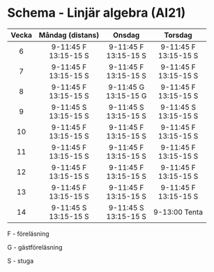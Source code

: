 # Schema - Linjär algebra (AI21)

| Vecka |     Måndag (distans)      |          Onsdag           |          Torsdag          |
| :---: | :-----------------------: | :-----------------------: | :-----------------------: |
|   6   | 9-11:45 F <br> 13:15-15 S | 9-11:45 F <br> 13:15-15 S | 9-11:45 F <br> 13:15-15 S |
|   7   | 9-11:45 F <br> 13:15-15 S | 9-11:45 F <br> 13:15-15 S | 9-11:45 F <br> 13:15-15 S |
|   8   | 9-11:45 F <br> 13:15-15 S | 9-11:45 G <br> 13:15-15 G | 9-11:45 F <br> 13:15-15 S |
|   9   | 9-11:45 S <br> 13:15-15 S | 9-11:45 S <br> 13:15-15 S | 9-11:45 S <br> 13:15-15 S |
|  10   | 9-11:45 F <br> 13:15-15 S | 9-11:45 F <br> 13:15-15 S | 9-11:45 F <br> 13:15-15 S |
|  11   | 9-11:45 F <br> 13:15-15 S | 9-11:45 F <br> 13:15-15 S | 9-11:45 F <br> 13:15-15 S |
|  12   | 9-11:45 F <br> 13:15-15 S | 9-11:45 F <br> 13:15-15 S | 9-11:45 F <br> 13:15-15 S |
|  13   | 9-11:45 F <br> 13:15-15 S | 9-11:45 F <br> 13:15-15 S | 9-11:45 F <br> 13:15-15 S |
|  14   | 9-11:45 S <br> 13:15-15 S | 9-11:45 S <br> 13:15-15 S |       9-13:00 Tenta       |

F - föreläsning

G - gästföreläsning

S - stuga
